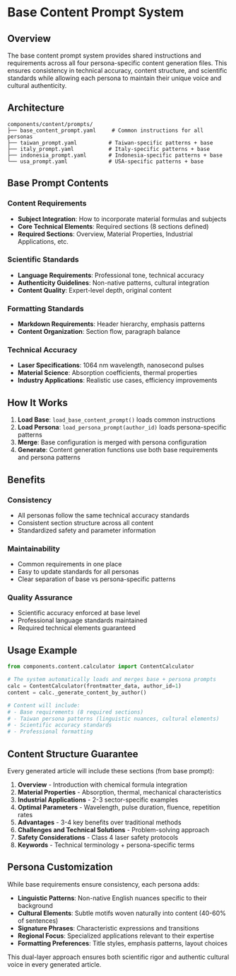 # Base Content Prompt System

## Overview

The base content prompt system provides shared instructions and requirements across all four persona-specific content generation files. This ensures consistency in technical accuracy, content structure, and scientific standards while allowing each persona to maintain their unique voice and cultural authenticity.

## Architecture

```
components/content/prompts/
├── base_content_prompt.yaml     # Common instructions for all personas
├── taiwan_prompt.yaml          # Taiwan-specific patterns + base
├── italy_prompt.yaml           # Italy-specific patterns + base  
├── indonesia_prompt.yaml       # Indonesia-specific patterns + base
└── usa_prompt.yaml             # USA-specific patterns + base
```

## Base Prompt Contents

### Content Requirements
- **Subject Integration**: How to incorporate material formulas and subjects
- **Core Technical Elements**: Required sections (8 sections defined)
- **Required Sections**: Overview, Material Properties, Industrial Applications, etc.

### Scientific Standards
- **Language Requirements**: Professional tone, technical accuracy
- **Authenticity Guidelines**: Non-native patterns, cultural integration
- **Content Quality**: Expert-level depth, original content

### Formatting Standards
- **Markdown Requirements**: Header hierarchy, emphasis patterns
- **Content Organization**: Section flow, paragraph balance

### Technical Accuracy
- **Laser Specifications**: 1064 nm wavelength, nanosecond pulses
- **Material Science**: Absorption coefficients, thermal properties
- **Industry Applications**: Realistic use cases, efficiency improvements

## How It Works

1. **Load Base**: `load_base_content_prompt()` loads common instructions
2. **Load Persona**: `load_persona_prompt(author_id)` loads persona-specific patterns
3. **Merge**: Base configuration is merged with persona configuration
4. **Generate**: Content generation functions use both base requirements and persona patterns

## Benefits

### Consistency
- All personas follow the same technical accuracy standards
- Consistent section structure across all content
- Standardized safety and parameter information

### Maintainability
- Common requirements in one place
- Easy to update standards for all personas
- Clear separation of base vs persona-specific patterns

### Quality Assurance
- Scientific accuracy enforced at base level
- Professional language standards maintained
- Required technical elements guaranteed

## Usage Example

```python
from components.content.calculator import ContentCalculator

# The system automatically loads and merges base + persona prompts
calc = ContentCalculator(frontmatter_data, author_id=1)
content = calc._generate_content_by_author()

# Content will include:
# - Base requirements (8 required sections)
# - Taiwan persona patterns (linguistic nuances, cultural elements)
# - Scientific accuracy standards
# - Professional formatting
```

## Content Structure Guarantee

Every generated article will include these sections (from base prompt):

1. **Overview** - Introduction with chemical formula integration
2. **Material Properties** - Absorption, thermal, mechanical characteristics  
3. **Industrial Applications** - 2-3 sector-specific examples
4. **Optimal Parameters** - Wavelength, pulse duration, fluence, repetition rates
5. **Advantages** - 3-4 key benefits over traditional methods
6. **Challenges and Technical Solutions** - Problem-solving approach
7. **Safety Considerations** - Class 4 laser safety protocols
8. **Keywords** - Technical terminology + persona-specific terms

## Persona Customization

While base requirements ensure consistency, each persona adds:

- **Linguistic Patterns**: Non-native English nuances specific to their background
- **Cultural Elements**: Subtle motifs woven naturally into content (40-60% of sentences)
- **Signature Phrases**: Characteristic expressions and transitions
- **Regional Focus**: Specialized applications relevant to their expertise
- **Formatting Preferences**: Title styles, emphasis patterns, layout choices

This dual-layer approach ensures both scientific rigor and authentic cultural voice in every generated article.
